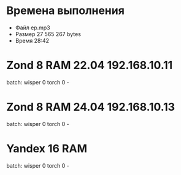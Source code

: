 # Времена выполнения

- Файл ep.mp3
- Размер 27 565 267 bytes
- Время 28:42

# Zond 8 RAM 22.04 192.168.10.11

batch: wisper 0 torch 0 - 

# Zond 8 RAM 24.04 192.168.10.13

batch: wisper 0 torch 0 - 

# Yandex 16 RAM

batch: wisper 0 torch 0 - 
